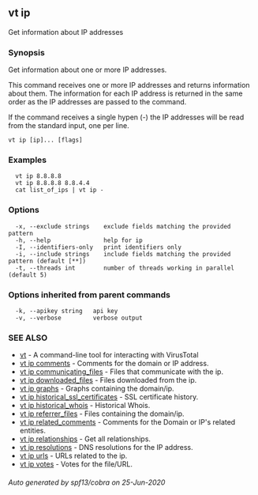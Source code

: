 ## vt ip

Get information about IP addresses

### Synopsis

Get information about one or more IP addresses.

This command receives one or more IP addresses and returns information about
them. The information for each IP address is returned in the same order as the
IP addresses are passed to the command.

If the command receives a single hypen (-) the IP addresses will be read from
the standard input, one per line.

```
vt ip [ip]... [flags]
```

### Examples

```
  vt ip 8.8.8.8
  vt ip 8.8.8.8 8.8.4.4
  cat list_of_ips | vt ip -
```

### Options

```
  -x, --exclude strings    exclude fields matching the provided pattern
  -h, --help               help for ip
  -I, --identifiers-only   print identifiers only
  -i, --include strings    include fields matching the provided pattern (default [**])
  -t, --threads int        number of threads working in parallel (default 5)
```

### Options inherited from parent commands

```
  -k, --apikey string   api key
  -v, --verbose         verbose output
```

### SEE ALSO

* [vt](vt.md)	 - A command-line tool for interacting with VirusTotal
* [vt ip comments](vt_ip_comments.md)	 - Comments for the domain or IP address.
* [vt ip communicating_files](vt_ip_communicating_files.md)	 - Files that communicate with the ip.
* [vt ip downloaded_files](vt_ip_downloaded_files.md)	 - Files downloaded from the ip.
* [vt ip graphs](vt_ip_graphs.md)	 - Graphs containing the domain/ip.
* [vt ip historical_ssl_certificates](vt_ip_historical_ssl_certificates.md)	 - SSL certificate history.
* [vt ip historical_whois](vt_ip_historical_whois.md)	 - Historical Whois.
* [vt ip referrer_files](vt_ip_referrer_files.md)	 - Files containing the domain/ip.
* [vt ip related_comments](vt_ip_related_comments.md)	 - Comments for the Domain or IP's related entities.
* [vt ip relationships](vt_ip_relationships.md)	 - Get all relationships.
* [vt ip resolutions](vt_ip_resolutions.md)	 - DNS resolutions for the IP address.
* [vt ip urls](vt_ip_urls.md)	 - URLs related to the ip.
* [vt ip votes](vt_ip_votes.md)	 - Votes for the file/URL.

###### Auto generated by spf13/cobra on 25-Jun-2020
